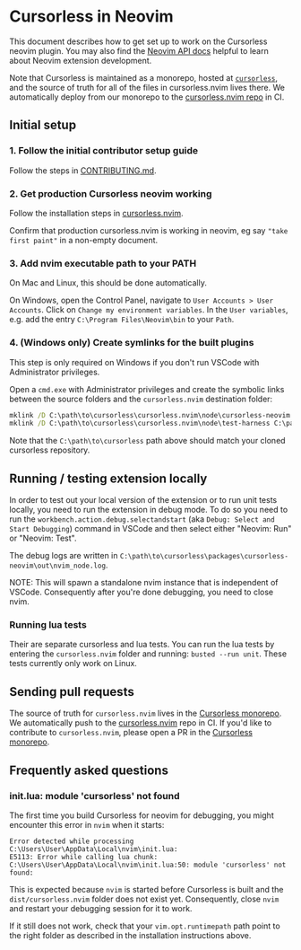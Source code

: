 # Cursorless in Neovim

This document describes how to get set up to work on the Cursorless neovim plugin. You may also find the [Neovim API docs](https://neovim.io/doc/user/api.html) helpful to learn about Neovim extension development.

Note that Cursorless is maintained as a monorepo, hosted at [`cursorless`](https://github.com/cursorless-dev/cursorless), and the source of truth for all of the files in cursorless.nvim lives there. We automatically deploy from our monorepo to the [cursorless.nvim repo](https://github.com/hands-free-vim/cursorless.nvim) in CI.

## Initial setup

### 1. Follow the initial contributor setup guide

Follow the steps in [CONTRIBUTING.md](./CONTRIBUTING.md#initial-setup).

### 2. Get production Cursorless neovim working

Follow the installation steps in [cursorless.nvim](https://github.com/hands-free-vim/cursorless.nvim/tree/main#prerequisites).

Confirm that production cursorless.nvim is working in neovim, eg say `"take first paint"` in a non-empty document.

### 3. Add nvim executable path to your PATH

On Mac and Linux, this should be done automatically.

On Windows, open the Control Panel, navigate to `User Accounts > User Accounts`. Click on `Change my environment variables`. In the `User variables`, e.g. add the entry `C:\Program Files\Neovim\bin` to your `Path`.

### 4. (Windows only) Create symlinks for the built plugins

This step is only required on Windows if you don't run VSCode with Administrator privileges.

Open a `cmd.exe` with Administrator privileges and create the symbolic links between the source folders and the `cursorless.nvim` destination folder:

```bat
mklink /D C:\path\to\cursorless\cursorless.nvim\node\cursorless-neovim C:\path\to\cursorless\packages\cursorless-neovim
mklink /D C:\path\to\cursorless\cursorless.nvim\node\test-harness C:\path\to\cursorless\packages\test-harness
```

Note that the `C:\path\to\cursorless` path above should match your cloned cursorless repository.

## Running / testing extension locally

In order to test out your local version of the extension or to run unit tests locally, you need to run the extension in
debug mode. To do so you need to run the `workbench.action.debug.selectandstart` (aka `Debug: Select and Start Debugging`) command in VSCode and then select either "Neovim: Run" or "Neovim: Test".

The debug logs are written in `C:\path\to\cursorless\packages\cursorless-neovim\out\nvim_node.log`.

NOTE: This will spawn a standalone nvim instance that is independent of VSCode. Consequently after you're done
debugging, you need to close nvim.

### Running lua tests

Their are separate cursorless and lua tests. You can run the lua tests by entering the `cursorless.nvim` folder and
running: `busted --run unit`. These tests currently only work on Linux.

## Sending pull requests

The source of truth for `cursorless.nvim` lives in the [Cursorless monorepo](https://github.com/cursorless-dev/cursorless/). We automatically push to the [cursorless.nvim](https://github.com/hands-free-vim/cursorless.nvim) repo in CI. If you'd like to contribute to `cursorless.nvim`, please open a PR in the [Cursorless monorepo](https://github.com/cursorless-dev/cursorless/).

## Frequently asked questions

### init.lua: module 'cursorless' not found

The first time you build Cursorless for neovim for debugging, you might encounter this error in `nvim` when it starts:

```
Error detected while processing C:\Users\User\AppData\Local\nvim\init.lua:
E5113: Error while calling lua chunk: C:\Users\User\AppData\Local\nvim\init.lua:50: module 'cursorless' not found:
```

This is expected because `nvim` is started before Cursorless is built and the `dist/cursorless.nvim` folder does not exist yet. Consequently, close `nvim` and restart your debugging session for it to work.

If it still does not work, check that your `vim.opt.runtimepath` path point to the right folder as described in the installation instructions above.
